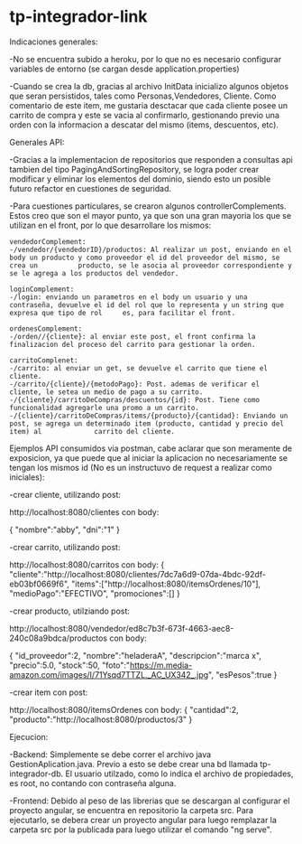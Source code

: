 # tp-integrador-link
Indicaciones generales:

-No se encuentra subido a heroku, por lo que no es necesario configurar variables de entorno (se cargan desde application.properties)

-Cuando se crea la db, gracias al archivo InitData inicializo algunos objetos que seran persistidos, tales como Personas,Vendedores, Cliente. Como comentario de este item, me gustaria desctacar que cada cliente posee un carrito de compra y este se vacia al confirmarlo, gestionando previo una orden con la informacion a descatar del mismo (items, descuentos, etc).



Generales API:

-Gracias a la implementacion de repositorios que responden a consultas api tambien del tipo PagingAndSortingRepository, se logra poder crear modificar y eliminar los elementos del dominio, siendo esto un posible futuro refactor en cuestiones de seguridad.

-Para cuestiones particulares, se crearon algunos controllerComplements. Estos creo que son el mayor punto, ya que son una gran mayoria los que se utilizan en el front, por lo que desarrollare los mismos:

    vendedorComplement:
    -/vendedor/{vendedorID}/productos: Al realizar un post, enviando en el body un producto y como proveedor el id del proveedor del mismo, se crea un          producto, se le asocia al proveedor correspondiente y se le agrega a los productos del vendedor.
    
    loginComplement:
    -/login: enviando un parametros en el body un usuario y una contraseña, devuelve el id del rol que lo representa y un string que expresa que tipo de rol     es, para facilitar el front.
    
    ordenesComplement:
    -/orden//{cliente}: al enviar este post, el front confirma la finalizacion del proceso del carrito para gestionar la orden.
    
    carritoComplenet:
    -/carrito: al enviar un get, se devuelve el carrito que tiene el cliente.
    -/carrito/{cliente}/{metodoPago}: Post. ademas de verificar el cliente, le setea un medio de pago a su carrito.
    -/{cliente}/carritoDeCompras/descuentos/{id}: Post. Tiene como funcionalidad agregarle una promo a un carrito.
    -/{cliente}/carritoDeCompras/items/{producto}/{cantidad}: Enviando un post, se agrega un determinado item (producto, cantidad y precio del item) al             carrito del cliente.
    
    
Ejemplos API consumidos via postman, cabe aclarar que son meramente de exposicion, ya que puede que al iniciar la aplicacion no necesariamente
se tengan los mismos id (No es un instructuvo de request a realizar como iniciales):

-crear cliente, utilizando post:

http://localhost:8080/clientes con body:

{
        "nombre":"abby",
        "dni":"1"
}

-crear carrito, utilizando post:

http://localhost:8080/carritos con body:
{
    "cliente":"http://localhost:8080/clientes/7dc7a6d9-07da-4bdc-92df-eb03bf0669f6",
    "items":["http://localhost:8080/itemsOrdenes/10"],
    "medioPago":"EFECTIVO",
    "promociones":[]
}


-crear producto, utilziando post:

http://localhost:8080/vendedor/ed8c7b3f-673f-4663-aec8-240c08a9bdca/productos con body:

{
    "id_proveedor":2,
    "nombre":"heladeraA",
   "descripcion":"marca x",
   "precio":5.0,
   "stock":50,
   "foto":"https://m.media-amazon.com/images/I/71Ysqd7TTZL._AC_UX342_.jpg",
   "esPesos":true
} 

-crear item con post:

http://localhost:8080/itemsOrdenes con body:
{
    "cantidad":2,
    "producto":"http://localhost:8080/productos/3"
}



Ejecucion:

-Backend: Simplemente se debe correr el archivo java GestionAplication.java. Previo a esto se debe crear una bd llamada tp-integrador-db. El usuario utilzado, como lo indica el archivo de propiedades, es root, no contando con contraseña alguna.

-Frontend: Debido al peso de las librerias que se descargan al configurar el proyecto angular, se encuentra en repositorio la carpeta src. Para ejecutarlo, se debera crear un proyecto angular para luego remplazar la carpeta src por la publicada para luego utilizar el comando "ng serve".
